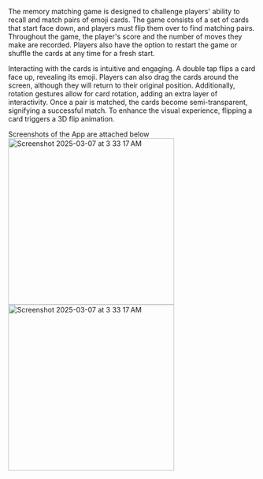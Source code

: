 The memory matching game is designed to challenge players' ability to recall and match pairs of emoji cards. The game consists of a set of cards that start face down, and players must flip them over to find matching pairs. Throughout the game, the player's score and the number of moves they make are recorded. Players also have the option to restart the game or shuffle the cards at any time for a fresh start.

Interacting with the cards is intuitive and engaging. A double tap flips a card face up, revealing its emoji. Players can also drag the cards around the screen, although they will return to their original position. Additionally, rotation gestures allow for card rotation, adding an extra layer of interactivity. Once a pair is matched, the cards become semi-transparent, signifying a successful match. To enhance the visual experience, flipping a card triggers a 3D flip animation.

Screenshots of the App are attached below
<img width="337" alt="Screenshot 2025-03-07 at 3 33 17 AM" src="https://github.com/user-attachments/assets/bfba9874-c050-47d7-90da-b954ecfb3330" />
<img width="337" alt="Screenshot 2025-03-07 at 3 33 17 AM" src="https://github.com/user-attachments/assets/1d724282-a2df-42cb-931a-cfae7a8fe502" />

